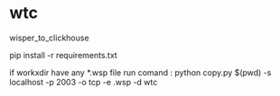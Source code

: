 # wtc
wisper_to_clickhouse

pip install -r requirements.txt

if workxdir have any *.wsp file
run comand : python copy.py $(pwd) -s localhost -p 2003 -o tcp -e .wsp -d wtc
